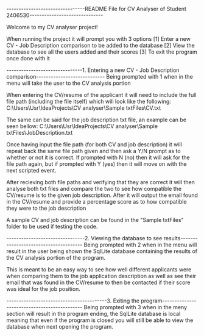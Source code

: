 --------------------------------README File for CV Analyser of Student 2406530------------------------------

Welcome to my CV analyser project!

When running the project it will prompt you with 3 options
[1] Enter a new CV - Job Description comparison to be added to the database
[2] View the database to see all the users added and their scores
[3] To exit the program once done with it

-------------------------------1. Entering a new CV - Job Description comparison----------------------------
Being prompted with 1 when in the menu will take the user to the CV analysis portion

When entering the CV/resume of the applicant it will need to include the full file path (including the file
itself) which will look like the following:
C:\Users\Usr\IdeaProjects\CV analyser\Sample txtFiles\CV.txt

The same can be said for the job description txt file, an example can be seen bellow:
C:\Users\Usr\IdeaProjects\CV analyser\Sample txtFiles\JobDescription.txt

Once having input the file path (for both CV and job description) it will repeat back the same file path 
given and then ask a Y/N prompt as to whether or not it is correct. If prompted with N (no) then it will ask
for the file path again, but if prompted with Y (yes) then it will move on with the next scripted event.

After recieving both file paths and verifying that they are correct it will then analyse both txt files and
compare the two to see how compatible the CV/resume is to the given job description. After it will output
the email found in the CV/resume and provide a percentage score as to how compatible they were to the job
description

A sample CV and job description can be found in the "Sample txtFiles" folder to be used if testing the code.

--------------------------------2. Viewing the database to see results--------------------------------------
Being prompted with 2 when in the menu will result in the user being shown the SqlLite database containing
the results of the CV analysis portion of the program. 

This is meant to be an easy way to see how well different applicants were when comparing them to the job 
application description as well as see their email that was found in the CV/resume to then be contacted if
their score was ideal for the job position.

-----------------------------------------3. Exiting the program---------------------------------------------
Being prompted with 3 when in the meny section will result in the program ending, the SqlLite database is
local meaning that even if the program is closed you will still be able to view the database when next
opening the program.
